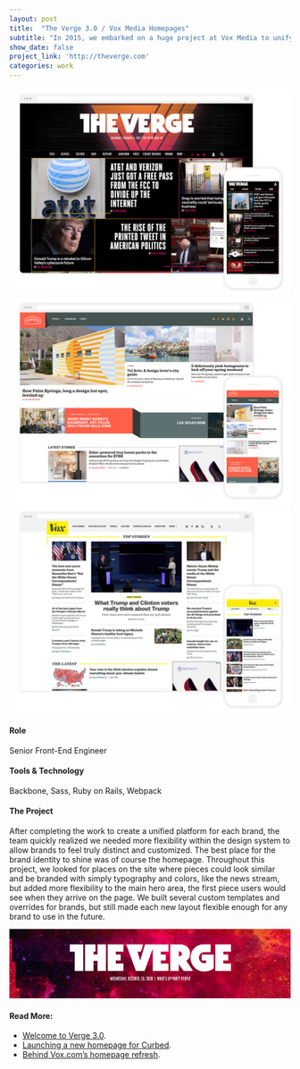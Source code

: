 ```yaml
---
layout: post
title:  "The Verge 3.0 / Vox Media Homepages"
subtitle: "In 2015, we embarked on a huge project at Vox Media to unify all of our brand's websites (8 brands, 350+ sites) under the same design system and underlying platform. In 2016, under a tight deadline, we moved one of our largest brands, The Verge, complete with an overhaul of our platform's Homepage Product and The Verge's identity. We then used this work to influence our other properties homepages."
show_date: false
project_link: 'http://theverge.com'
categories: work
---
```


![The Verge's brand new homepage](/assets/images/work/vergehp.jpg)
![Curbed's homepage](/assets/images/work/curbednewhp.jpg)
![Vox's homepage](/assets/images/work/voxhp.jpg)

#### Role
Senior Front-End Engineer

#### Tools & Technology
Backbone, Sass, Ruby on Rails, Webpack

#### The Project
After completing the work to create a unified platform for each brand, the team quickly realized we needed more flexibility within the design system to allow brands to feel truly distinct and customized. The best place for the brand identity to shine was of course the homepage. Throughout this project, we looked for places on the site where pieces could look similar and be branded with simply typography and colors, like the news stream, but added more flexibility to the main hero area, the first piece users would see when they arrive on the page. We built several custom templates and overrides for brands, but still made each new layout flexible enough for any brand to use in the future.

![Homepage showing variation in masthead headers](/assets/images/work/verge_mastheads.gif)

#### Read More:
- [Welcome to Verge 3.0](http://www.theverge.com/2016/11/1/13484656/verge-5th-anniversary-relaunch-2016).
- [Launching a new homepage for Curbed](https://product.voxmedia.com/2017/3/2/14779570/launching-a-new-homepage-for-curbed).
- [Behind Vox.com’s homepage refresh](https://product.voxmedia.com/2017/4/6/15182844/behind-vox-homepage-refresh).
